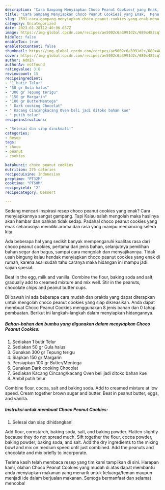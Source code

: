 ```yaml
---
description: "Cara Gampang Menyiapkan Choco Peanut Cookies{ yang Enak,  Menu Buat lebaran"
title: "Cara Gampang Menyiapkan Choco Peanut Cookies{ yang Enak,  Menu Buat lebaran"
slug: 1591-cara-gampang-menyiapkan-choco-peanut-cookies-yang-enak-menu-buat-lebaran
category: Uncategorized
date: 2023-01-28T12:40:06.037Z
image: https://img-global.cpcdn.com/recipes/ae5002c6a3991d2c/680x482cq70/choco-peanut-cookies-foto-resep-utama.jpg
hideToc: false
enableToc: true
enableTocContent: false
thumbnail: https://img-global.cpcdn.com/recipes/ae5002c6a3991d2c/680x482cq70/choco-peanut-cookies-foto-resep-utama.jpg
cover: https://img-global.cpcdn.com/recipes/ae5002c6a3991d2c/680x482cq70/choco-peanut-cookies-foto-resep-utama.jpg
author: Admin
authorAv: notfound
ratingvalue: 3.8
reviewcount: 15
recipeingredient:
- "1 butir Telur"
- "50 gr Gula halus"
- "300 gr Tepung terigu"
- "150 gr Margarin"
- "100 gr ButterMentega"
- " Dark cooking Chocolat"
- " Kacang Cincangkacang Oven beli jadi ditoko bahan kue"
- " putih telur"
recipeinstructions:

- "Selesai dan siap dinikmati!"
categories:
- Resep
tags:
- choco
- peanut
- cookies

katakunci: choco peanut cookies 
nutrition: 275 calories
recipecuisine: Indonesian
preptime: "PT32M"
cooktime: "PT60M"
recipeyield: "2"
recipecategory: Dessert

---
```



Sedang mencari inspirasi resep choco peanut cookies yang enak? Cara menyiapkannya sangat gampang. Tapi Kalau salah mengolah maka hasilnya akan hambar dan bahkan tidak sedap. Padahal choco peanut cookies yang enak seharusnya memiliki aroma dan rasa yang mampu memancing selera kita.


Ada beberapa hal yang sedikit banyak mempengaruhi kualitas rasa dari choco peanut cookies, pertama dari jenis bahan, selanjutnya pemilihan bahan segar dan bagus, sampai cara mengolah dan menyajikannya. Tidak usah bingung kalau hendak menyiapkan choco peanut cookies yang enak di rumah, karena asal sudah tahu caranya maka hidangan ini mampu jadi sajian spesial.

Beat in the egg, milk and vanilla. Combine the flour, baking soda and salt; gradually add to creamed mixture and mix well. Stir in the peanuts, chocolate chips and peanut butter cups.


Di bawah ini ada beberapa cara mudah dan praktis yang dapat diterapkan untuk mengolah choco peanut cookies yang siap dikreasikan. Anda dapat membuat Choco Peanut Cookies menggunakan 8 jenis bahan dan 0 tahap pembuatan. Berikut ini langkah-langkah dalam menyiapkan hidangannya.

<!--inarticleads1-->

##### Bahan-bahan dan bumbu yang digunakan dalam menyiapkan Choco Peanut Cookies:

1. Sediakan 1 butir Telur
1. Sediakan 50 gr Gula halus
1. Gunakan 300 gr Tepung terigu
1. Siapkan 150 gr Margarin
1. Persiapkan 100 gr Butter/Mentega
1. Gunakan  Dark cooking Chocolat
1. Sediakan  Kacang Cincang/kacang Oven beli jadi ditoko bahan kue
1. Ambil  putih telur


Combine flour, cocoa, salt and baking soda. Add to creamed mixture at low speed. Cream together brown sugar and butter. Beat in peanut butter, eggs, and vanilla. 

<!--inarticleads2-->

##### Instruksi untuk membuat Choco Peanut Cookies:


1. Selesai dan siap dihidangkan!

Add flour, cornstarch, baking soda, salt, and baking powder. Flatten slightly because they do not spread much. Sift together the flour, cocoa powder, baking powder, baking soda, and salt. Add the dry ingredients to the mixing bowl and mix on medium speed until just combined. Add the peanuts and chocolate and mix briefly to incorporate. 

Terima kasih telah membaca resep yang tim kami tampilkan di sini. Harapan kami, olahan Choco Peanut Cookies yang mudah di atas dapat membantu anda menyiapkan makanan yang menarik untuk keluarga/teman maupun menjadi ide dalam berjualan makanan. Semoga bermanfaat dan selamat mencoba!
